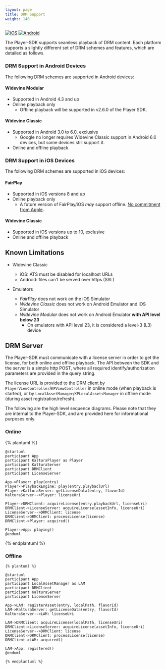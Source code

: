 ```yaml
---
layout: page
title: DRM Support
weight: 140
---
```


[![iOS](https://img.shields.io/badge/iOS-Supported-green.svg)](https://github.com/kaltura/player-sdk-native-ios) 
[![Android](https://img.shields.io/badge/Android-Supported-green.svg)](https://github.com/kaltura/player-sdk-native-android)

The Player-SDK supports seamless playback of DRM content. Each platform supports a slightly different set of DRM schemes and features, which are detailed as follows.

### DRM Support in Android Devices  

The following DRM schemes are supported in Android devices:

#### Widevine Modular  

* Supported in Android 4.3 and up
* Online playback only
    * Offline playback will be supported in v2.6.0 of the Player SDK.

#### Widevine Classic  

* Supported in Android 3.0 to 6.0, exclusive
    * Google no longer requires Widevine Classic support in Android 6.0 devices, but some devices still support it.
* Online and offline playback

### DRM Support in iOS Devices  

The following DRM schemes are supported in iOS devices:

#### FairPlay  

* Supported in iOS versions 8 and up
* Online playback only
    * A future version of FairPlay/iOS *may* support offline. [No commitment from Apple](https://forums.developer.apple.com/message/18444).

#### Widevine Classic  

* Supported in iOS versions up to 10, exclusive
* Online and offline playback

## Known Limitations  

* Widevine Classic
	* iOS: ATS must be disabled for localhost URLs
	* Android: files can't be served over https (SSL)

* Emulators
	* *FairPlay* does not work on the iOS Simulator
	* *Widevine Classic* does not work on Android Emulator and iOS Simulator
	* *Widevine Modular* does not work on Android Emulator **with API level below 23**
		* On emulators with API level 23, it is considered a level-3 (L3) device

## DRM Server  

The Player-SDK must communicate with a license server in order to get the license, for both online
and offline playback. The API between the SDK and the server is a simple http POST, where all required
identify/authorization parameters are provided in the query string.

The license URL is provided to the DRM client by `PlayerViewController`/`KPViewController` in online
mode (when playback is started), or by `LocalAssetManager`/`KPLocalAssetsManager` in offline mode (during
asset registration/refresh).

The following are the high level sequence diagrams. Please note that they are internal to the Player-SDK, and are
provided here for informational purposes only.

### Online  

{% plantuml %}

    @startuml
    participant App
    participant KalturaPlayer as Player
    participant KalturaServer
    participant DRMClient
    participant LicenseServer

    App->Player: play(entry)
    Player->PlaybackEngine: play(entry.playbaclUrl)
    Player->KalturaServer: getLicenseData(entry, flavorId)
    KalturaServer-->Player: licenseUri

    Player->DRMClient: acquireLicense(entry.playbackUrl, licenseUri)
    DRMClient->LicenseServer: acquireLicense(assetInfo, licenseUri)
    LicenseServer-->DRMClient: license
    DRMClient->DRMClient: processLicense(license)
    DRMClient->Player: acquired()

    Player->App: playing()
    @enduml

{% endplantuml %}

### Offline  

    {% plantuml %}

    @startuml
    participant App
    participant LocalAssetManager as LAM
    participant DRMClient
    participant KalturaServer
    participant LicenseServer

    App->LAM: registerAsset(entry, localPath, flavorId)
    LAM->KalturaServer: getLicenseData(entry, flavorId)
    KalturaServer-->LAM: licenseUri

    LAM->DRMClient: acquireLicense(localPath, licenseUri)
    DRMClient->LicenseServer: acquireLicense(assetInfo, licenseUri)
    LicenseServer-->DRMClient: license
    DRMClient->DRMClient: processLicense(license)
    DRMClient->LAM: acquired()

    LAM->App: registered()
    @enduml

    {% endplantuml %}

